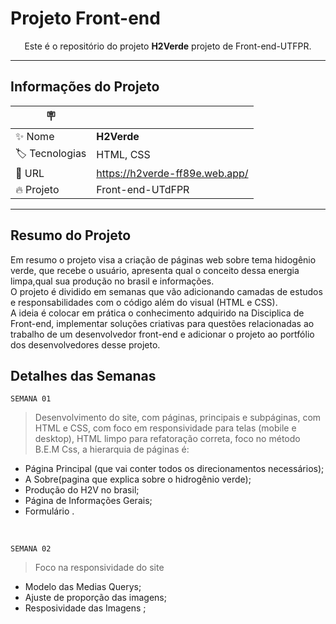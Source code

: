 

# **Projeto Front-end**

<div class="subtitulo" align="center">
    Este é o repositório do projeto <b>H2Verde</b> projeto de Front-end-UTFPR.
</div>

 

-------------------------------------------------

## **Informações do Projeto**
| :placard: |     |
| -------------  | --- |
| :sparkles: Nome        | **H2Verde**
| :label: Tecnologias | HTML, CSS
| :rocket: URL         | https://h2verde-ff89e.web.app/
| :fire: Projeto     | Front-end-UTdFPR

----------------------------------------------

## **Resumo do Projeto**
Em resumo o projeto visa a criação de  páginas web sobre tema  hidogênio verde, que recebe o usuário, apresenta qual o conceito dessa energia limpa,qual sua produção no brasil e informações.<br>
O projeto é dividido em semanas que vão adicionando camadas de estudos e responsabilidades com o código além do visual (HTML e CSS).<br>
A ideia é colocar em prática o conhecimento adquirido na Disciplica de Front-end, implementar soluções criativas para questões relacionadas ao trabalho de um desenvolvedor front-end e adicionar o projeto ao portfólio dos desenvolvedores desse projeto.

## **Detalhes das Semanas**
`SEMANA 01`
> Desenvolvimento do site, com páginas, principais e subpáginas, com HTML e CSS, com foco em responsividade para telas (mobile e desktop), HTML limpo para refatoração correta, foco no método B.E.M Css, a hierarquia de páginas é:<br>
  - Página Principal (que vai conter todos os direcionamentos necessários);
  - A Sobre(pagina que explica sobre o hidrogênio verde);
  - Produção do H2V no brasil;
  - Página de Informações Gerais;
  - Formulário .
<br>

`SEMANA 02`
> Foco na responsividade do site<br>
  - Modelo das Medias Querys;
  - Ajuste de proporção das imagens;
  - Resposividade das Imagens ;
<br>


